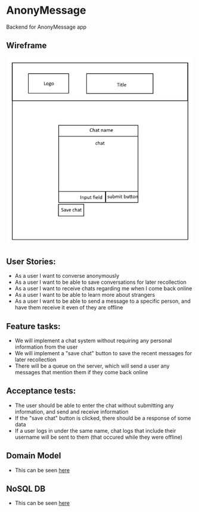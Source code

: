 # AnonyMessage
Backend for AnonyMessage app

## Wireframe
![Wireframe](./WireFrame.png)

## User Stories:
- As a user I want to converse anonymously
- As a user I want to be able to save conversations for later recollection
- As a user I want to receive chats regarding me when I come back online
- As a user I want to be able to learn more about strangers
- As a user I want to be able to send a message to a specific person, and have them receive it even of they are offline

## Feature tasks:
- We will implement a chat system without requiring any personal information from the user
- We will implement a "save chat" button to save the recent messages for later recollection
- There will be a queue on the server, which will send a user any messages that mention them if they come back online

## Acceptance tests:
- The user should be able to enter the chat without submitting any information, and send and receive information
- If the "save chat" button is clicked, there should be a response of some data
- If a user logs in under the same name, chat logs that include their username will be sent to them (that occured while they were offline)

## Domain Model
- This can be seen [here](https://louis640638.invisionapp.com/freehand/Anony-Message-Backend-Oa2xHOGMd)

## NoSQL DB
- This can be seen [here](https://louis640638.invisionapp.com/freehand/Anony-Message-Backend-Oa2xHOGMd)

